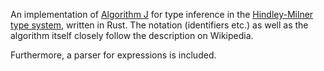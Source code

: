 An implementation of [Algorithm J](https://en.wikipedia.org/wiki/Hindley%E2%80%93Milner_type_system#Algorithm_J) for type inference in the [Hindley-Milner type system](https://en.wikipedia.org/wiki/Hindley%E2%80%93Milner_type_system),
written in Rust.
The notation (identifiers etc.) as well as the algorithm itself closely follow the description on Wikipedia.

Furthermore, a parser for expressions is included.
